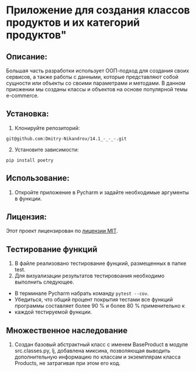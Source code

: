 # Приложение для создания классов продуктов и их категорий продуктов"

## Описание:

Большая часть разработки использует ООП-подход для создания своих сервисов, а также работы с данными, которые представляют собой сущности или объекты со своими параметрами и методами. 
В данном приожении мы созданы классы и объектов на основе популярной темы e-commerce.

## Установка:
1. Клонируйте репозиторий:
```
git@github.com:Dmitry-Nikandrov/14.1_-_-_-.git
```
2. Установите зависимости:
```
pip install poetry
```
## Использование:

1. Откройте приложение в Pycharm и задайте необходимые аргументы в функции.

## Лицензия:

Этот проект лицензирован по [лицензии MIT](LICENSE).

## Тестирование функций

1. В файле реализовано тестирование фунцкий, размещенных в папке test.
2. Для визуализации результатов тестировоания необходимо выполнить следующее.
* В терминале Pycharm набрать команду ```pytest --cov```.
* Убедиться, что общий процент покрытия тестами все функций программы составляет более 90 % и более 80 % применительно к
* каждой тестируемой функции.

## Множественное наследование

1. Создан базовый абстрактный класс с именем BaseProduct в модуле src.classes.py, lj, добавлена миксина,
позволяющая выводить дополнительную информацию по классам и экземплярам класса Products, не затрагивая при этом его код.
